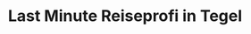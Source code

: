 ---
title: "Last Minute Reiseprofi in Tegel"
url: /berlin/last-minute-reiseprofi-in-tegel/
shop: Reisebüro
---